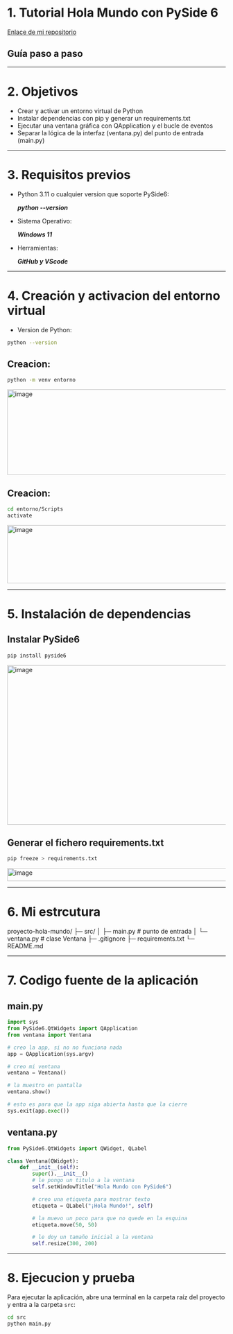 # 1. Tutorial Hola Mundo con PySide 6
[Enlace de mi repositorio](https://github.com/JoelXD18/desarrollo-de-interfaces)
## Guía paso a paso
---
# 2. Objetivos
- Crear y activar un entorno virtual de Python
- Instalar dependencias con pip y generar un requirements.txt
- Ejecutar una ventana gráfica con QApplication y el bucle de eventos
- Separar la lógica de la interfaz (ventana.py) del punto de entrada (main.py)
---
# 3. Requisitos previos
- Python 3.11 o cualquier version que soporte PySide6:

  ***python --version***

- Sistema Operativo:

  ***Windows 11***

- Herramientas:

  ***GitHub y VScode***
---

# 4. Creación y activacion del entorno virtual

- Version de Python:
```bash
python --version
```
## Creacion:
```bash
python -m venv entorno
```
      
<img width="1465" height="197" alt="image" src="https://github.com/user-attachments/assets/e5b22609-14f4-4ff1-a409-c50da7510181" />



## Creacion:
```bash
cd entorno/Scripts
activate
```

  <img width="847" height="134" alt="image" src="https://github.com/user-attachments/assets/a28bb9ed-1af3-42cb-8053-59f26b65733c" />

---

# 5. Instalación de dependencias

## Instalar PySide6
```bash
pip install pyside6
```
<img width="1294" height="368" alt="image" src="https://github.com/user-attachments/assets/e0f3d719-fb08-4ddd-bb41-9b1f9964834e" />

## Generar el fichero requirements.txt

```bash
pip freeze > requirements.txt
```
<img width="1104" height="30" alt="image" src="https://github.com/user-attachments/assets/02901ffa-dafe-46d7-a4eb-00b35ed38841" />

---

# 6. Mi estrcutura

 proyecto-hola-mundo/
 ├─ src/
 │  ├─ main.py          # punto de entrada
 │  └─ ventana.py       # clase Ventana
 ├─ .gitignore
 ├─ requirements.txt
 └─ README.md

 ---

 # 7. Codigo fuente de la aplicación 

 ## main.py

 ```python
import sys
from PySide6.QtWidgets import QApplication
from ventana import Ventana

# creo la app, si no no funciona nada
app = QApplication(sys.argv)

# creo mi ventana
ventana = Ventana()

# la muestro en pantalla
ventana.show()

# esto es para que la app siga abierta hasta que la cierre
sys.exit(app.exec())
```

## ventana.py
```python
from PySide6.QtWidgets import QWidget, QLabel

class Ventana(QWidget):
    def __init__(self):
        super().__init__()
        # le pongo un titulo a la ventana
        self.setWindowTitle("Hola Mundo con PySide6")

        # creo una etiqueta para mostrar texto
        etiqueta = QLabel("¡Hola Mundo!", self)

        # la muevo un poco para que no quede en la esquina
        etiqueta.move(50, 50)

        # le doy un tamaño inicial a la ventana
        self.resize(300, 200)
```
---

# 8. Ejecucion y prueba

Para ejecutar la aplicación, abre una terminal en la carpeta raíz del proyecto y entra a la carpeta `src`:

```bash
cd src
python main.py
```
